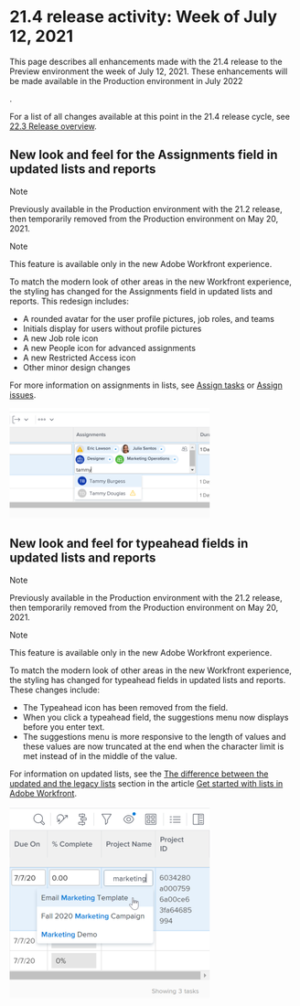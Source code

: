 

# 21.4 release activity:&nbsp;Week of July 12, 2021

This page describes all enhancements made with the 21.4 release to the Preview environment the week of July 12, 2021. These enhancements will be made available in the Production environment in July 2022

<!--
<MadCap:conditionalText data-mc-conditions="QuicksilverOrClassic.Draft mode">
the week of April 4, 2022
</MadCap:conditionalText>
-->

.

For a list of all changes available at this point in the 21.4 release cycle, see [22.3 Release overview](../../../product-announcements/product-releases/22.3-release-activity/22-3-release-overview.md).

## New look and feel for the Assignments field in updated lists and reports

>[!NOTE]
>
>Previously available in the Production environment with the 21.2 release, then temporarily removed from the Production environment on May 20, 2021.

>[!NOTE]
>
>This feature is available only in the new Adobe Workfront experience.

To match the modern look of other areas in the new Workfront experience, the styling has changed for the Assignments field in updated lists and reports. This redesign includes:

* A rounded avatar for the user profile pictures, job roles, and teams
* Initials display for users without profile pictures
* A new Job role icon
* A new People icon for advanced assignments
* A new Restricted Access icon
* Other minor design changes

For more information on assignments in lists, see [Assign tasks](../../../manage-work/tasks/assign-tasks/assign-tasks.md) or [Assign issues](../../../manage-work/issues/manage-issues/assign-issues.md).

![](assets/assignments-updates-350x193.png)

## New look and feel for typeahead fields in updated lists and reports

>[!NOTE]
>
>Previously available in the Production environment with the 21.2 release, then temporarily removed from the Production environment on May 20, 2021.

>[!NOTE]
>
>This feature is available only in the new Adobe Workfront experience.

To match the modern look of other areas in the new Workfront experience, the styling has changed for typeahead fields in updated lists and reports. These changes include:

* The Typeahead icon has been removed from the field.
* When you click a typeahead field, the suggestions menu now displays before you enter text. 
* The suggestions menu is more responsive to the length of values and these values are now truncated at the end when the character limit is met instead of in the middle of the value.

For information on updated lists, see the [The difference between the updated and the legacy lists](../../../workfront-basics/navigate-workfront/use-lists/view-items-in-a-list.md#updated) section in the article [Get started with lists in Adobe Workfront](../../../workfront-basics/navigate-workfront/use-lists/view-items-in-a-list.md).

![](assets/typeahead-updates-350x336.png)

